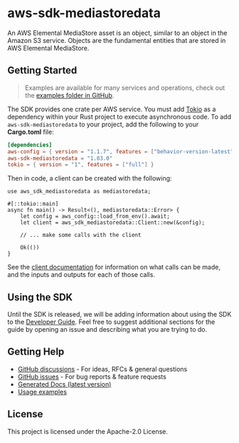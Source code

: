 # aws-sdk-mediastoredata

An AWS Elemental MediaStore asset is an object, similar to an object in the Amazon S3 service. Objects are the fundamental entities that are stored in AWS Elemental MediaStore.

## Getting Started

> Examples are available for many services and operations, check out the
> [examples folder in GitHub](https://github.com/awslabs/aws-sdk-rust/tree/main/examples).

The SDK provides one crate per AWS service. You must add [Tokio](https://crates.io/crates/tokio)
as a dependency within your Rust project to execute asynchronous code. To add `aws-sdk-mediastoredata` to
your project, add the following to your **Cargo.toml** file:

```toml
[dependencies]
aws-config = { version = "1.1.7", features = ["behavior-version-latest"] }
aws-sdk-mediastoredata = "1.83.0"
tokio = { version = "1", features = ["full"] }
```

Then in code, a client can be created with the following:

```rust,no_run
use aws_sdk_mediastoredata as mediastoredata;

#[::tokio::main]
async fn main() -> Result<(), mediastoredata::Error> {
    let config = aws_config::load_from_env().await;
    let client = aws_sdk_mediastoredata::Client::new(&config);

    // ... make some calls with the client

    Ok(())
}
```

See the [client documentation](https://docs.rs/aws-sdk-mediastoredata/latest/aws_sdk_mediastoredata/client/struct.Client.html)
for information on what calls can be made, and the inputs and outputs for each of those calls.

## Using the SDK

Until the SDK is released, we will be adding information about using the SDK to the
[Developer Guide](https://docs.aws.amazon.com/sdk-for-rust/latest/dg/welcome.html). Feel free to suggest
additional sections for the guide by opening an issue and describing what you are trying to do.

## Getting Help

* [GitHub discussions](https://github.com/awslabs/aws-sdk-rust/discussions) - For ideas, RFCs & general questions
* [GitHub issues](https://github.com/awslabs/aws-sdk-rust/issues/new/choose) - For bug reports & feature requests
* [Generated Docs (latest version)](https://awslabs.github.io/aws-sdk-rust/)
* [Usage examples](https://github.com/awslabs/aws-sdk-rust/tree/main/examples)

## License

This project is licensed under the Apache-2.0 License.

